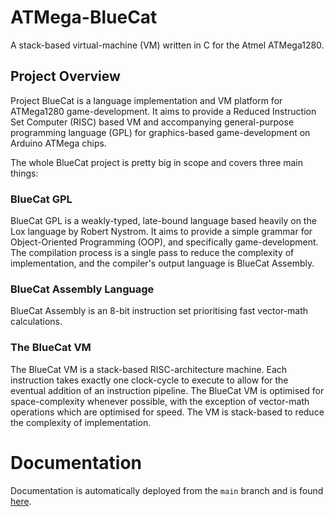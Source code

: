 # ATMega-BlueCat
A stack-based virtual-machine (VM) written in C for the Atmel ATMega1280.

## Project Overview 
Project BlueCat is a language implementation and VM platform for ATMega1280 game-development. It aims to provide a Reduced Instruction Set Computer (RISC) based VM and accompanying general-purpose programming language (GPL) for graphics-based game-development on Arduino ATMega chips.

The whole BlueCat project is pretty big in scope and covers three main things:
### BlueCat GPL
BlueCat GPL is a weakly-typed, late-bound language based heavily on the Lox language by Robert Nystrom. It aims to provide a simple grammar for Object-Oriented Programming (OOP), and specifically game-development. The compilation process is a single pass to reduce the complexity of implementation, and the compiler's output language is BlueCat Assembly.

### BlueCat Assembly Language
BlueCat Assembly is an 8-bit instruction set prioritising fast vector-math calculations.

### The BlueCat VM
The BlueCat VM is a stack-based RISC-architecture machine. Each instruction takes exactly one clock-cycle to execute to allow for the eventual addition of an instruction pipeline. The BlueCat VM is optimised for space-complexity whenever possible, with the exception of vector-math operations which are optimised for speed. The VM is stack-based to reduce the complexity of implementation.

# Documentation
Documentation is automatically deployed from the ```main``` branch and is found <a href="https://brynmckerracher.github.io/ATMega-BlueCat/">here</a>.
